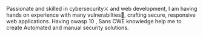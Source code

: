 Passionate and skilled in cybersecurity⚔️ and web development, I am having hands on experience with many vulnerabilties🐞, crafting secure, responsive web applications. Having owasp 10 , Sans CWE knowledge help me to create Automated and manual security solutions.
